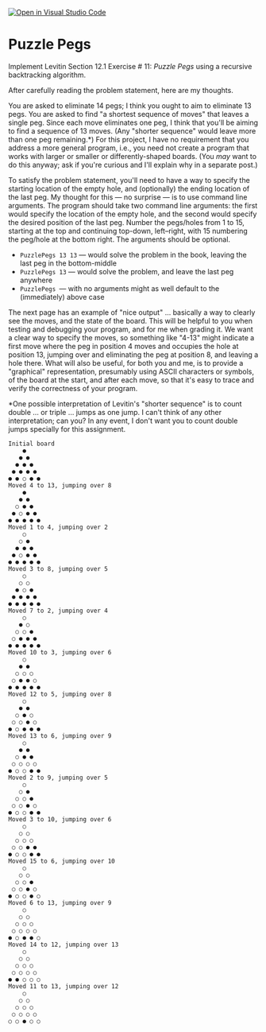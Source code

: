 [![Open in Visual Studio Code](https://classroom.github.com/assets/open-in-vscode-c66648af7eb3fe8bc4f294546bfd86ef473780cde1dea487d3c4ff354943c9ae.svg)](https://classroom.github.com/online_ide?assignment_repo_id=9483751&assignment_repo_type=AssignmentRepo)
# Puzzle Pegs

Implement Levitin Section 12.1 Exercise # 11: _Puzzle Pegs_ using a recursive backtracking algorithm. 

After carefully reading the problem statement, here are my thoughts.

You are asked to eliminate 14 pegs; I think you ought to aim to eliminate 13 pegs.  You are asked to find "a shortest sequence of moves" that leaves a single peg. Since each move eliminates one peg, I think that you'll be aiming to find a sequence of 13 moves. (Any "shorter sequence" would leave more than one peg remaining.*)  For this project, I have no requirement that you address a more general program, i.e., you need not create a program that works with larger or smaller or differently-shaped boards. (You _may_ want to do this anyway; ask if you're curious and I'll explain why in a separate post.)  

To satisfy the problem statement, you'll need to have a way to specify the starting location of the empty hole, and (optionally) the ending location of the last peg. My thought for this — no surprise — is to use command line arguments. The program should take two command line arguments: the first would specify the location of the empty hole, and the second would specify the desired position of the last peg. Number the pegs/holes from 1 to 15, starting at the top and continuing top-down, left–right, with 15 numbering the peg/hole at the bottom right. The arguments should be optional.  



* `PuzzlePegs 13 13` — would solve the problem in the book, leaving the last peg in the bottom-middle
* `PuzzlePegs 13` — would solve the problem, and leave the last peg anywhere  
* `PuzzlePegs `— with no arguments might as well default to the (immediately) above case

The next page has an example of "nice output" … basically a way to clearly see the moves, and the state of the board. This will be helpful to you when testing and debugging your program, and for me when grading it. We want a clear way to specify the moves, so something like "4-13" might indicate a first move where the peg in position 4 moves and occupies the hole at position 13, jumping over and eliminating the peg at position 8, and leaving a hole there. What will also be useful, for both you and me, is to provide a "graphical" representation, presumably using ASCII characters or symbols, of the board at the start, and after each move, so that it's easy to trace and verify the correctness of your program.

*One possible interpretation of Levitin's "shorter sequence" is to count double … or triple … jumps as one jump. I can't think of any other interpretation; can you? In any event, I don't want you to count double jumps specially for this assignment.




```
Initial board
    ●
   ● ●
  ● ● ●
 ● ● ● ●
● ● ○ ● ●
Moved 4 to 13, jumping over 8
    ●
   ● ●
  ○ ● ●
 ● ○ ● ●
● ● ● ● ●
Moved 1 to 4, jumping over 2
    ○
   ○ ●
  ● ● ●
 ● ○ ● ●
● ● ● ● ●
Moved 3 to 8, jumping over 5
    ○
   ○ ○
  ● ○ ●
 ● ● ● ●
● ● ● ● ●
Moved 7 to 2, jumping over 4
    ○
   ● ○
  ○ ○ ●
 ○ ● ● ●
● ● ● ● ●
Moved 10 to 3, jumping over 6
    ○
   ● ●
  ○ ○ ○
 ○ ● ● ○
● ● ● ● ●
Moved 12 to 5, jumping over 8
    ○
   ● ●
  ○ ● ○
 ○ ○ ● ○
● ○ ● ● ●
Moved 13 to 6, jumping over 9
    ○
   ● ●
  ○ ● ●
 ○ ○ ○ ○
● ○ ○ ● ●
Moved 2 to 9, jumping over 5
    ○
   ○ ●
  ○ ○ ●
 ○ ○ ● ○
● ○ ○ ● ●
Moved 3 to 10, jumping over 6
    ○
   ○ ○
  ○ ○ ○
 ○ ○ ● ●
● ○ ○ ● ●
Moved 15 to 6, jumping over 10
    ○
   ○ ○
  ○ ○ ●
 ○ ○ ● ○
● ○ ○ ● ○
Moved 6 to 13, jumping over 9
    ○
   ○ ○
  ○ ○ ○
 ○ ○ ○ ○
● ○ ● ● ○
Moved 14 to 12, jumping over 13
    ○
   ○ ○
  ○ ○ ○
 ○ ○ ○ ○
● ● ○ ○ ○
Moved 11 to 13, jumping over 12
    ○
   ○ ○
  ○ ○ ○
 ○ ○ ○ ○
○ ○ ● ○ ○

